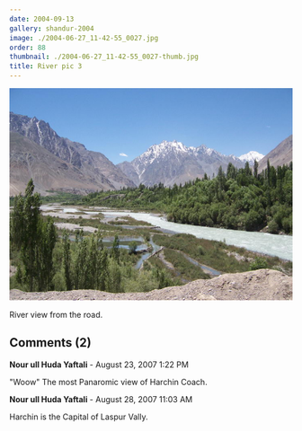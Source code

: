 ```yaml
---
date: 2004-09-13
gallery: shandur-2004
image: ./2004-06-27_11-42-55_0027.jpg
order: 88
thumbnail: ./2004-06-27_11-42-55_0027-thumb.jpg
title: River pic 3
---
```


![River pic 3](./2004-06-27_11-42-55_0027.jpg)

River view from the road.

<div id="comments">

## Comments (2)

<div id="comment">

**Nour ull Huda Yaftali** - August 23, 2007  1:22 PM

"Woow" The most Panaromic view of Harchin Coach.

</div>

<div id="comment">

**Nour ull Huda Yaftali** - August 28, 2007 11:03 AM

Harchin is the Capital of Laspur Vally.

</div>

</div>